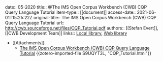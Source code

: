 date:: 05-2020
title:: @The IMS Open Corpus Workbench (CWB) CQP Query Language Tutorial
item-type:: [[document]]
access-date:: 2021-06-01T15:25:22Z
original-title:: The IMS Open Corpus Workbench (CWB) CQP Query Language Tutorial
url:: http://cwb.sourceforge.net/files/CQP_Tutorial.pdf
authors:: [[Stefan Evert]], [[CWB Development Team]]
links:: [Local library](zotero://select/groups/2386895/items/ZDWUNL5P), [Web library](https://www.zotero.org/groups/2386895/items/ZDWUNL5P)

- [[Attachments]]
	- [The IMS Open Corpus Workbench (CWB) CQP Query Language Tutorial](http://cwb.sourceforge.net/files/CQP_Tutorial/) {{zotero-imported-file S9UQYT3L, "CQP_Tutorial.html"}}